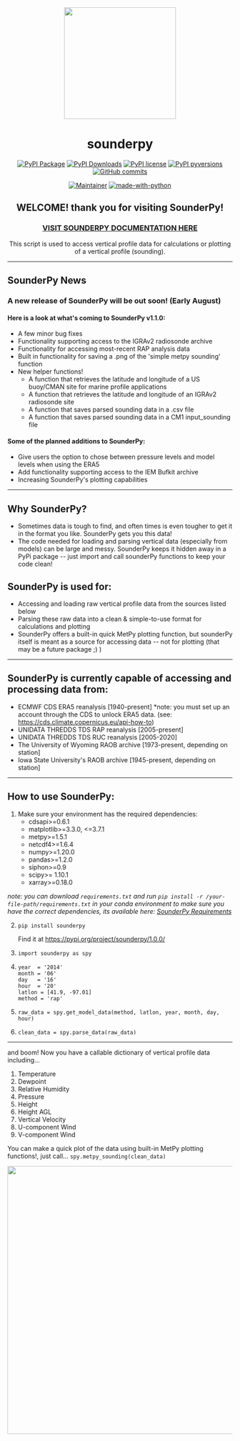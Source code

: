<div align="center">
<img src="https://github.com/kylejgillett/sounderpy/assets/100786530/2e9477c9-e36a-4163-accb-fe46780058dd" width="250">

# sounderpy

[![PyPI Package](https://img.shields.io/pypi/v/sounderpy.svg)](https://pypi.python.org/pypi/sounderpy/)
[![PyPI Downloads](https://img.shields.io/pypi/dm/sounderpy.svg)](https://pypi.python.org/pypi/sounderpy/)
[![PyPI license](https://img.shields.io/pypi/l/ansicolortags.svg)](https://github.com/kylejgillett/sounderpy/blob/main/LICENSE.txt)
[![PyPI pyversions](https://img.shields.io/pypi/pyversions/sounderpy.svg)](https://pypi.python.org/pypi/sounderpy/)
[![GitHub commits](https://badgen.net/github/commits/kylejgillett/sounderpy)](https://GitHub.com/kylejgillett/sounderpy/commit/)

[![Maintainer](https://img.shields.io/badge/maintainer-kylejgillett-blue)](https://github.com/kylejgillett)
[![made-with-python](https://img.shields.io/badge/Made%20with-Python-1f425f.svg)](https://www.python.org/)



## WELCOME! thank you for visiting SounderPy!
### [VISIT SOUNDERPY DOCUMENTATION HERE](https://github.com/kylejgillett/sounderpy/wiki)
This script is used to access vertical profile data for calculations or plotting of a vertical profile (sounding). 

</div>

-----
## SounderPy News
### A new release of SounderPy will be out soon! (Early August)
#### Here is a look at what's coming to SounderPy v1.1.0:
+ A few minor bug fixes
+ Functionality supporting access to the IGRAv2 radiosonde archive
+ Functionality for accessing most-recent RAP analysis data
+ Built in functionality for saving a .png of the 'simple metpy sounding' function
+ New helper functions!
   + A function that retrieves the latitude and longitude of a US buoy/CMAN site for marine profile applications
   + A function that retrieves the latitude and longitude of an IGRAv2 radiosonde site
   + A function that saves parsed sounding data in a .csv file
   + A function that saves parsed sounding data in a CM1 input_sounding file
#### Some of the planned additions to SounderPy:
+ Give users the option to chose between pressure levels and model levels when using the ERA5
+ Add functionality supporting access to the IEM Bufkit archive
+ Increasing SounderPy's plotting capabilities

-----

## Why SounderPy?
+ Sometimes data is tough to find, and often times is even tougher to get it in the format you like. SounderPy gets you this data!
+ The code needed for loading and parsing vertical data (especially from models) can be large and messy. SounderPy keeps it hidden away in a PyPi package -- just import and call sounderPy functions to keep your code clean!

## SounderPy is used for:
- Accessing and loading raw vertical profile data from the sources listed below
- Parsing these raw data into a clean & simple-to-use format for calculations and plotting
- SounderPy offers a built-in quick MetPy plotting function, but sounderPy itself is meant as a source for accessing data -- not for plotting (that may be a future package ;) )
-------

## SounderPy is currently capable of accessing and processing data from:
- ECMWF CDS ERA5 reanalysis [1940-present] *note: you must set up an account through the CDS to unlock ERA5 data. (see: https://cds.climate.copernicus.eu/api-how-to)
- UNIDATA THREDDS TDS RAP reanalysis [2005-present]
- UNIDATA THREDDS TDS RUC reanalysis [2005-2020]
- The University of Wyoming RAOB archive [1973-present, depending on station]
- Iowa State University's RAOB archive [1945-present, depending on station]
-------
## How to use SounderPy:
1. Make sure your environment has the required dependencies:
   - cdsapi>=0.6.1
   - matplotlib>=3.3.0, <=3.7.1
   - metpy>=1.5.1
   - netcdf4>=1.6.4
   - numpy>=1.20.0
   - pandas>=1.2.0
   - siphon>=0.9
   - scipy>= 1.10.1
   - xarray>=0.18.0

*note: you can download `requirements.txt` and run `pip install -r /your-file-path/requirements.txt` in your conda environment to make sure you have the correct dependencies, its available here: [SounderPy Requirements](https://github.com/kylejgillett/sounderpy/blob/main/requirements.txt)*

2. ```
   pip install sounderpy
   ```
   Find it at https://pypi.org/project/sounderpy/1.0.0/
3. ```
   import sounderpy as spy
   ```
4. ```
   year  = '2014'
   month = '06'
   day   = '16'
   hour  = '20'
   latlon = [41.9, -97.01]
   method = 'rap'
   ```
5. ```
   raw_data = spy.get_model_data(method, latlon, year, month, day, hour)
   ```
6. ```
   clean_data = spy.parse_data(raw_data)
   ```
------
  and boom! Now you have a callable dictionary of vertical profile data including... 
1. Temperature
2. Dewpoint
3. Relative Humidity
4. Pressure
5. Height 
6. Height AGL
7. Vertical Velocity
8. U-component Wind 
9. V-component Wind

You can make a quick plot of the data using built-in MetPy plotting functions!, just call...
`spy.metpy_sounding(clean_data)`
<div align="center">
<img src="https://raw.githubusercontent.com/kylejgillett/sounderpy/main/images/example_RAP_0427201122z.png" width="600">
</div>
